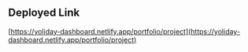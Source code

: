## Deployed Link

[https://yoliday-dashboard.netlify.app/portfolio/project](https://yoliday-dashboard.netlify.app/portfolio/project)
